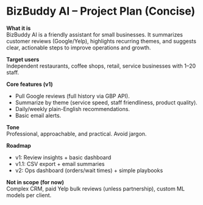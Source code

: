 # BizBuddy AI – Project Plan (Concise)

**What it is**  
BizBuddy AI is a friendly assistant for small businesses. It summarizes customer reviews (Google/Yelp), highlights recurring themes, and suggests clear, actionable steps to improve operations and growth.

**Target users**  
Independent restaurants, coffee shops, retail, service businesses with 1–20 staff.

**Core features (v1)**  
- Pull Google reviews (full history via GBP API).  
- Summarize by theme (service speed, staff friendliness, product quality).  
- Daily/weekly plain-English recommendations.  
- Basic email alerts.

**Tone**  
Professional, approachable, and practical. Avoid jargon.

**Roadmap**  
- v1: Review insights + basic dashboard  
- v1.1: CSV export + email summaries  
- v2: Ops dashboard (orders/wait times) + simple playbooks

**Not in scope (for now)**  
Complex CRM, paid Yelp bulk reviews (unless partnership), custom ML models per client.

